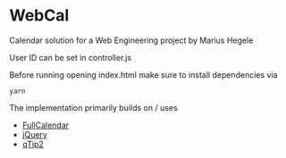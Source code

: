 # WebCal

Calendar solution for a Web Engineering project by Marius Hegele


User ID can be set in controller.js

Before running opening index.html make sure to install dependencies via
```
yarn
```

The implementation primarily builds on / uses
* [FullCalendar](https://www.fullcalendar.io/)
* [jQuery](https://www.jquery.com/)
* [qTip2](http://www.qtip2.com/)